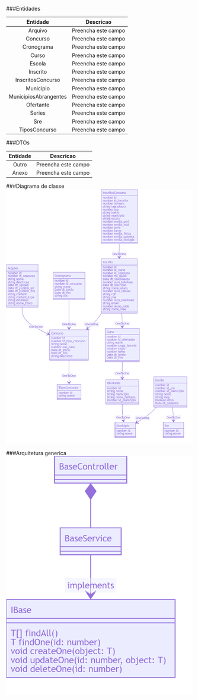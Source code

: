 ###Entidades

Entidade  | Descricao
:-------------: | :-------------:
Arquivo | Preencha este campo
Concurso | Preencha este campo
Cronograma | Preencha este campo
Curso | Preencha este campo
Escola | Preencha este campo
Inscrito | Preencha este campo
InscritosConcurso | Preencha este campo
Municipio | Preencha este campo
MunicipiosAbrangentes | Preencha este campo
Ofertante | Preencha este campo
Series | Preencha este campo
Sre | Preencha este campo
TiposConcurso | Preencha este campo


###DTOs

Entidade  | Descricao
:-------------: | :-------------:
Outro | Preencha este campo
Anexo | Preencha este campo

###Diagrama de classe
![classDiagram](./classDiagram.png)

###Arquitetura generica
![archDiagram](./archDiagram.png)

